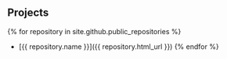 ## Projects

{% for repository in site.github.public_repositories %}
  * [{{ repository.name }}]({{ repository.html_url }})
{% endfor %}
